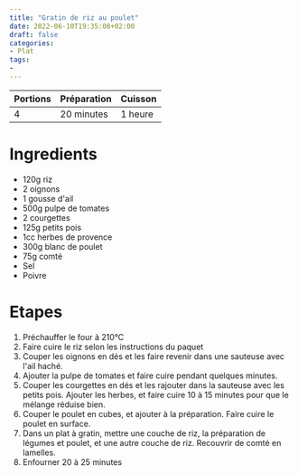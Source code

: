 ```yaml
---
title: "Gratin de riz au poulet"
date: 2022-06-10T19:35:08+02:00
draft: false
categories:
- Plat
tags:
- 
---
```


| Portions | Préparation | Cuisson    |
|----------|-------------|------------|
| 4        | 20 minutes  | 1 heure    |

# Ingredients

- 120g riz
- 2 oignons
- 1 gousse d'ail
- 500g pulpe de tomates
- 2 courgettes
- 125g petits pois
- 1cc herbes de provence
- 300g blanc de poulet
- 75g comté
- Sel
- Poivre

# Etapes

1) Préchauffer le four à 210°C
2) Faire cuire le riz selon les instructions du paquet
3) Couper les oignons en dés et les faire revenir dans une sauteuse avec l'ail haché.
4) Ajouter la pulpe de tomates et faire cuire pendant quelques minutes.
5) Couper les courgettes en dés et les rajouter dans la sauteuse avec les petits pois. Ajouter les herbes, et faire cuire 10 à 15 minutes pour que le mélange réduise bien.
6) Couper le poulet en cubes, et ajouter à la préparation. Faire cuire le poulet en surface.
7) Dans un plat à gratin, mettre une couche de riz, la préparation de légumes et poulet, et une autre couche de riz. Recouvrir de comté en lamelles.
8) Enfourner 20 à 25 minutes

